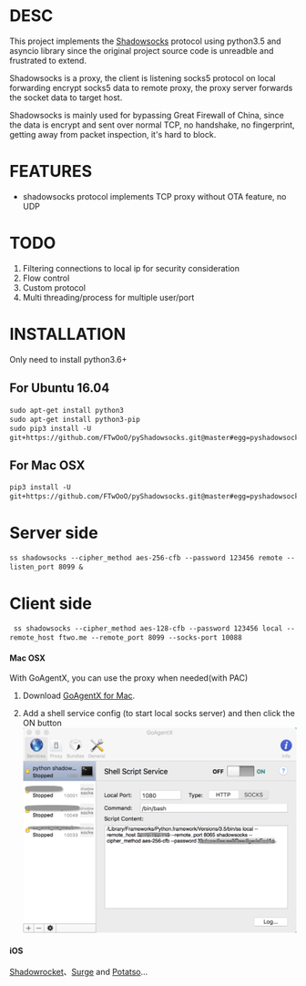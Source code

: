 # DESC

This project implements the [Shadowsocks](https://github.com/shadowsocks/shadowsocks) protocol using python3.5 and asyncio library
 since the original project source code is unreadble and frustrated to extend.

Shadowsocks is a proxy, 
the client is listening socks5 protocol on local forwarding encrypt socks5 data to remote proxy, 
the proxy server forwards the socket data to target host. 

Shadowsocks is mainly used for bypassing Great Firewall of China, since the data is encrypt and sent over 
normal TCP, no handshake, no fingerprint, getting away from packet inspection, it's hard to block.

# FEATURES
* shadowsocks protocol implements TCP proxy without OTA feature, no UDP  
 
# TODO

1. Filtering connections to local ip for security consideration
2. Flow control
3. Custom protocol
4. Multi threading/process for multiple user/port

# INSTALLATION
Only need to install python3.6+

## For Ubuntu 16.04

```
sudo apt-get install python3
sudo apt-get install python3-pip
sudo pip3 install -U git+https://github.com/FTwOoO/pyShadowsocks.git@master#egg=pyshadowsocks
```

## For Mac OSX

```shell
pip3 install -U git+https://github.com/FTwOoO/pyShadowsocks.git@master#egg=pyshadowsocks
```

# Server side

```shell
ss shadowsocks --cipher_method aes-256-cfb --password 123456 remote --listen_port 8099 &
```

# Client side

```shell
 ss shadowsocks --cipher_method aes-128-cfb --password 123456 local --remote_host ftwo.me --remote_port 8099 --socks-port 10088
```
   
#### Mac OSX
With GoAgentX, you can use the proxy when needed(with PAC)

1. Download [GoAgentX for Mac](https://goagentx.googlecode.com/files/GoAgentX-v2.2.9.dmg).

2. Add a shell service config (to start local socks server) and then click the ON button
![GoAgentX setting for pyShadowsocks](screenshots/goagentx_shell_service_config.png)

#### iOS
[Shadowrocket](https://itunes.apple.com/cn/app/shadowrocket/id932747118?mt=8)、[Surge](https://itunes.apple.com/us/app/surge-web-developer-tool-proxy/id1040100637?mt=8) and [Potatso](https://itunes.apple.com/cn/app/tu-dou-si-potatso-qiang-da/id1070901416?l=en&mt=8)...
